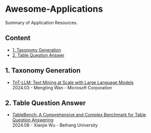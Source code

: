 # Awesome-Applications
Summary of Application Resources.

## Content

- [1. Taxonomy Generation](#1-taxonomy-generation)
- [2. Table Question Answer](#2-table-question-answer)
  
## 1. Taxonomy Generation
- [TnT-LLM: Text Mining at Scale with Large Language Models](https://arxiv.org/pdf/2403.12173)  
2024.03 - Mengting Wan - Microsoft Corporation

## 2. Table Question Answer
- [TableBench: A Comprehensive and Complex Benchmark for Table Question Answering](https://arxiv.org/abs/2408.09174)  
2024.08 - Xianjie Wu - Beihang University  
